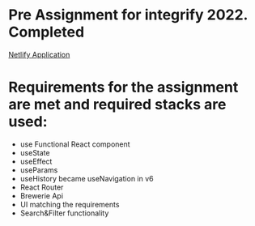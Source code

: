# Pre Assignment for integrify 2022. Completed
[Netlify Application](https://61d305cf1fd33495f2318730--clever-wescoff-d251fe.netlify.app/)
# Requirements for the assignment are met and required stacks are used:
+ use Functional React component
+ useState
+ useEffect
+ useParams
+ useHistory became useNavigation in v6
+ React Router
+ Brewerie Api
+ UI matching the requirements
+ Search&Filter functionality
